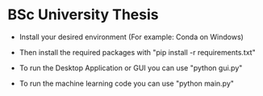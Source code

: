 # BSc University Thesis

- Install your desired environment (For example: Conda on Windows)
- Then install the required packages with "pip install -r requirements.txt"

- To run the Desktop Application or GUI you can use "python gui.py"

- To run the machine learning code you can use "python main.py"

